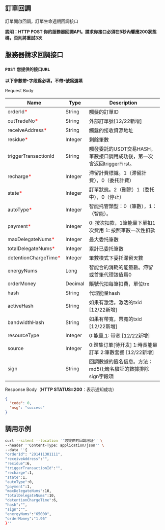 ## 訂單回調
訂單開啟回調，訂單生命週期回調接口

**説明：HTTP POST 你的服務器回調API。請求你接口必須在5秒內響應200狀態碼，否則將重試3次**

## 服務器請求回調接口
### `POST` `您提供的接口URL`
**以下參數帶`*`字段爲必填，不帶`*`號爲選填**

Request Body

| Name                                                | Type    | Description                                  |
|-----------------------------------------------------|---------|----------------------------------------------|
| orderId<span style="color:red">*</span>             | String  | 觸髮的訂單ID                                      |
| outTradeNo<span style="color:red">*</span>          | String  | 外部訂單號[12/22新增]                               |
| receiveAddress<span style="color:red">*</span>      | String  | 觸髮的接收資源地址                                    |
| residue<span style="color:red">*</span>             | Integer | 剩餘筆數                                         |
| triggerTransactionId                                | String  | 觸發委託的USDT交易HASH，筆數接口調用成功後，第一次會返回triggerFirst。 |
| recharge<span style="color:red">*</span>            | Integer | 滯留計費標識。1（滯留計費），0（委托計費）                       |
| state<span style="color:red">*</span>               | Integer | 訂單狀態。2（刪除）1（委托中），0（停止）                       |
| autoType<span style="color:red">*</span>            | Integer | 智能托管類型：0（筆數），1：（智能）。                         |
| payment<span style="color:red">*</span>             | Integer | 0: 按次扣款，1筆能量下單扣1次費用  1: 按照筆數一次性扣款           |
| maxDelegateNums<span style="color:red">*</span>     | Integer | 最大委托筆數                                       |
| totalDelegateNums<span style="color:red">*</span>   | Integer | 累計已委托筆數                                      |
| detentionChargeTime<span style="color:red">*</span> | Integer | 筆數模式下委托滯留天數                                  |
| energyNums                                          | Long    | 智能合約消耗的能量數。滯留或首筆代理該值爲0                       |
| orderMoney                                          | Decimal | 賬號代扣每筆扣費，單位trx                               |
| hash                                                | String  | 代理能量hash                                     |
| activeHash                                          | String  | 如果有激活，激活的txid [12/22新增]                      |
| bandwidthHash                                       | String  | 如果有帶寬，帶寬的txid [12/22新增]                      |
| resourceType                                        | Integer  | 0:能量,1: 带宽 [12/22新增]                         |
| source                                              | Integer | 0:歸集订单[待开发] 1:時長能量訂單  2:筆數套餐 [12/22新增]       |
| sign                                                | String  | 回調數據的籤名信息。方法：md5();籤名驗証的數據排除sign字段項          |


Response Body（**HTTP STATUS=200**：表示通知成功）
```JSON
{
  "code": 0,
  "msg": "success"
}

```

## 調用示例
```bash
curl --silent --location ''您提供的回調地址'' \
--header ''Content-Type: application/json'' \
--data ''{
"orderId": "201411301111", 
"receiveAddress":"",
"residue":6, 
"triggerTransactionId":"", 
"recharge":1, 
"state":1, 
"autoType":0, 
"payment":1, 
"maxDelegateNums":10, 
"totalDelegateNums":10, 
"detentionChargeTime":6, 
"hash":"", 
"sign":"", 
"energyNums":"65000", 
"orderMoney":"1.96" 
}''

```

